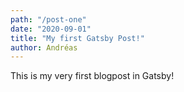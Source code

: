 ```yaml
---
path: "/post-one"
date: "2020-09-01"
title: "My first Gatsby Post!"
author: Andréas
---
```


This is my very first blogpost in Gatsby!

